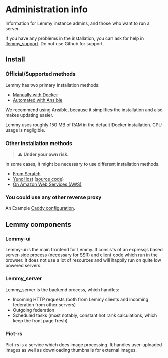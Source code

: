 # Administration info

Information for Lemmy instance admins, and those who want to run a server.

If you have any problems in the installation, you can ask for help in [!lemmy_support](https://lemmy.ml/c/lemmy_support). Do not use Github for support.

## Install

### Official/Supported methods

Lemmy has two primary installation methods:

- [Manually with Docker](install_docker.md)
- [Automated with Ansible](install_ansible.md)

We recommend using Ansible, because it simplifies the installation and also makes updating easier.

Lemmy uses roughly 150 MB of RAM in the default Docker installation. CPU usage is negligible.

### Other installation methods

> ⚠️ **Under your own risk.**

In some cases, it might be necessary to use different installation methods.

- [From Scratch](from_scratch.md)
- [YunoHost](https://install-app.yunohost.org/?app=lemmy) ([source code](https://github.com/YunoHost-Apps/lemmy_ynh))
- [On Amazon Web Services (AWS)](on_aws.md)

### You could use any other reverse proxy

An Example [Caddy configuration](caddy.md).

## Lemmy components

### Lemmy-ui

Lemmy-ui is the main frontend for Lemmy. It consists of an expressjs based server-side process (necessary for SSR) and
client code which run in the browser. It does not use a lot of resources and will happily run on quite low powered
servers.

### Lemmy_server

Lemmy_server is the backend process, which handles:

- Incoming HTTP requests (both from Lemmy clients and incoming federation from other servers)
- Outgoing federation
- Scheduled tasks (most notably, constant hot rank calculations, which keep the front page fresh)

### Pict-rs

Pict-rs is a service which does image processing. It handles user-uploaded images as well as downloading thumbnails for
external images.
